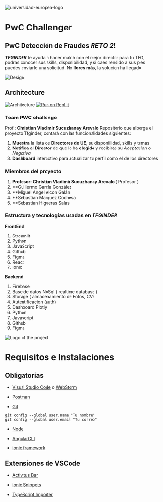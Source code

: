 ![universidad-europea-logo](https://user-images.githubusercontent.com/17354471/218064896-b8411ee7-5cec-4e97-8a71-216a4e6f3bf4.png)


# PwC Challenger #
 ## PwC Detección de Fraudes  *RETO 2*! 
 _**TFGINDER**_ te ayuda a hacer match con el mejor director para tu TFG, podras conocer sus skills, disponibilidad, y si caes rendido a sus pies puedes enviarle una solicitud. No **llores más**, la solucion ha llegado

 ![Design](https://github.com/sukuzhanay/tfginder/blob/main/tfginder_v1.drawio-2.png)
 ## Architecture ##
 ![Architecture](https://github.com/sukuzhanay/tfginder/blob/main/tfginder%20architecture.png)
 [![Run on Repl.it](https://repl.it/badge/github/sukuzhanay/chat_using_sockets)](https://repl.it/github/sukuzhanay/chat_using_sockets)
 ### Team PWC challenge 
 Prof.: **Christian Vladimir Sucuzhanay Arevalo** 
 Repositorio que alberga el proyecto Tfginder, contará con las funcionalidades siguientes:
1. **Muestra** la lista de **Directores de UE**, su disponiilidad, skills y temas
2. **Notifica** al **Director** de que lo ha **elegido** y recibiras su *Aceptacion o Negativa* 
3. **Dashboard** interactivo para actualizar tu perfil como el de los directores
### Miembros del proyecto
1. **Profesor: Christian Vladimir Sucuzhanay Arevalo** ( Profesor )
2. **Guillermo García González
3. **Miguel Angel Alcon Galán  
4. **Sebastian Marquez Cochesa
5. **Sebastian Higueras Salas
### Estructura y tecnologías usadas en _**TFGINDER**_

**FrontEnd**
1. Streamlit
2. Python
3. JavaScript
4. Github
5. Figma
6. React
7. Ionic

**Backend**
1. Firebase
2. Base de datos NoSql ( realtime database )
3. Storage ( almacenamiento de Fotos, CV)
4. Autentificacion (auth)
5. Dashboard Plotly 
6. Python
7. Javascript
8. Github
9. Figma

![Logo of the project](https://github.com/sukuzhanay/tfginder/blob/main/UEM-logo.png)

# Requisitos e Instalaciones

## Obligatorias

* [Visual Studio Code](https://code.visualstudio.com/) o [WebStorm](https://www.jetbrains.com/es-es/webstorm/download/#section=mac)

* [Postman](https://www.postman.com/downloads/)

* [Git](https://git-scm.com/)
```
git config --global user.name "Tu nombre"
git config --global user.email "Tu correo"
```
* [Node](https://nodejs.org/es/)

* [AngularCLI](https://cli.angular.io/)

* [ionic framework](https://ionicframework.com/)


## Extensiones de VSCode

* [Activitus Bar](https://marketplace.visualstudio.com/items?itemName=Gruntfuggly.activitusbar)

* [ionic Snippets](https://marketplace.visualstudio.com/items?itemName=fivethree.vscode-ionic-snippets)

* [TypeScript Importer](https://marketplace.visualstudio.com/items?itemName=pmneo.tsimporter)
